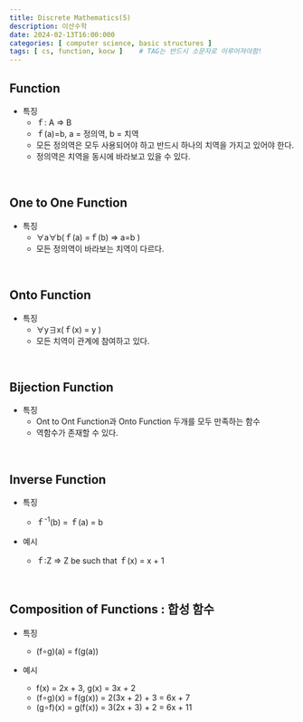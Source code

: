 ```yaml
---
title: Discrete Mathematics(5)
description: 이산수학
date: 2024-02-13T16:00:000
categories: [ computer science, basic structures ]
tags: [ cs, function, kocw ]    # TAG는 반드시 소문자로 이루어져야함!
---
```


<h2> Function </h2>

- 특징
  - ｆ: A ⇒ B
  - ｆ(a)=b, a = 정의역, b = 치역
  - 모든 정의역은 모두 사용되어야 하고 반드시 하나의 치역을 가지고 있어야 한다.
  - 정의역은 치역을 동시에 바라보고 있을 수 있다.

<br>

<h2> One to One Function </h2>

- 특징
  - ∀a∀b(ｆ(a) =ｆ(b) ⇒ a=b )
  - 모든 정의역이 바라보는 치역이 다르다.

<br>

<h2> Onto Function </h2>

- 특징
  - ∀y∃x(ｆ(x) = y )
  - 모든 치역이 관계에 참여하고 있다.

<br>

<h2> Bijection Function </h2>

- 특징
  - Ont to Ont Function과 Onto Function 두개를 모두 만족하는 함수
  - 역함수가 존재할 수 있다.

<br>

<h2> Inverse Function </h2>

- 특징
  - ｆ<sup>-1</sup>(b) = ｆ(a) = b

- 예시
  - ｆ:Z ⇒ Z be such that ｆ(x) = x + 1

<br>

<h2> Composition of Functions : 합성 함수 </h2>

- 특징
  - (f∘g)(a) = f(g(a))

- 예시
  - f(x) = 2x + 3, g(x) = 3x + 2
  - (f∘g)(x) = f(g(x)) = 2(3x + 2) + 3 = 6x + 7
  - (g∘f)(x) = g(f(x)) = 3(2x + 3) + 2 = 6x + 11
